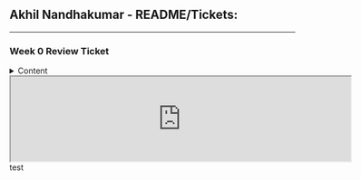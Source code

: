 ## Akhil Nandhakumar - README/Tickets:
***
### Week 0 Review Ticket
<details><summary> Content </summary>

**Score from Grader (Ritvik): 3/3**

**Team:**
- [Project Description](https://github.com/AkhilNandhakumar/Guython#project-description)
- [Project Plans](https://github.com/AkhilNandhakumar/Guython#project-plans)
- [Wireframe for GitHub Pages](https://docs.google.com/drawings/d/1mogokqAFAM5HKk9fLhzz1qdr9THwx2xbRpUxEg_czEs/edit?usp=sharing)
- [Team Roles + Project Owner](https://github.com/AkhilNandhakumar/Guython#contributors)
- [ScrumBoard Started](https://github.com/AkhilNandhakumar/Guython/projects/1)

**Individual:**

- [GitHub Page for TPT](https://akhilnandhakumar.github.io/Akhil-Data-Structures/tpt)
- [GitHub Page for TT/Data Structures Code Assignments](https://akhilnandhakumar.github.io/Akhil-Data-Structures/tt)
- [GitHub Page for Create Task](https://akhilnandhakumar.github.io/Akhil-Data-Structures/ct)
</details>

<iframe src="https://github.com/AkhilNandhakumar/Guython/projects/1" width="600px"></iframe>
test

